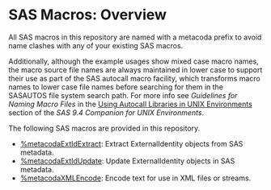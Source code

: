 # SAS Macros: Overview

All SAS macros in this repository are named with a metacoda prefix to avoid name clashes with any
of your existing SAS macros.

Additionally, although the example usages show mixed case macro names, the macro source file names
are always maintained in lower case to support their use as part of the SAS autocall macro facility,
which transforms macro names to lower case file names before searching for them in the SASAUTOS file
system search path.
For more info see *Guidelines for Naming Macro Files* in the
[Using Autocall Libraries in UNIX Environments](https://support.sas.com/documentation/cdl/en/hostunx/69602/HTML/default/viewer.htm#p08uk7awhtj5w6n1qaj3n3h0oa4s.htm)
section of the *SAS 9.4 Companion for UNIX Environments*.

The following SAS macros are provided in this repository.

* [%metacodaExtIdExtract](metacodaExtIdExtract.md): Extract ExternalIdentity objects from SAS metadata. 
* [%metacodaExtIdUpdate](metacodaExtIdUpdate.md): Update ExternalIdentity objects in SAS metadata.
* [%metacodaXMLEncode](metacodaXMLEncode.md): Encode text for use in XML files or streams.
